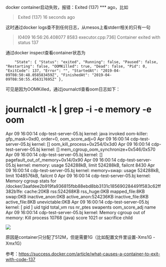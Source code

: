 docker container启动失败，报错：Exited (137) \*\*\* ago，比如

> Exited (137) 16 seconds ago

这时通过docker logs查不到任何日志，从mesos上看stderr相关的只有一句

> I0409 16:56:26.408077 8583 executor.cpp:736\] Container exited with status 137

通过docker inspect查看container状态为

        "State": { "Status": "exited", "Running": false, "Paused": false, "Restarting": false, "OOMKilled": true, "Dead": false, "Pid": 0, "ExitCode": 137, "Error": "", "StartedAt": "2019-04-09T08:50:48.058583459Z", "FinishedAt": "2019-04-09T08:50:55.456317695Z" },

可见是因为OOMKilled，通过journalctl查看oom日志如下：

# journalctl -k | grep -i -e memory -e oom
Apr 09 16:00:14 cdp-test-server-05.bj kernel: java invoked oom-killer: gfp\_mask=0xd0, order=0, oom\_score\_adj=0 Apr 09 16:00:14 cdp-test-server-05.bj kernel:  \[<ffffffff8c3ba524>\] oom\_kill\_process+0x254/0x3d0 Apr 09 16:00:14 cdp-test-server-05.bj kernel:  \[<ffffffff8c435346>\] mem\_cgroup\_oom\_synchronize+0x546/0x570 Apr 09 16:00:14 cdp-test-server-05.bj kernel:  \[<ffffffff8c3badb4>\] pagefault\_out\_of\_memory+0x14/0x90 Apr 09 16:00:14 cdp-test-server-05.bj kernel: memory: usage 524288kB, limit 524288kB, failcnt 8430 Apr 09 16:00:14 cdp-test-server-05.bj kernel: memory+swap: usage 524288kB, limit 1048576kB, failcnt 0 Apr 09 16:00:14 cdp-test-server-05.bj kernel: Memory cgroup stats for /docker/3aafdee2b919fa936815fbb88ebd8bb3131c185690284491f583c62ff382b1fe: cache:20KB rss:524268KB rss\_huge:0KB mapped\_file:8KB swap:0KB inactive\_anon:0KB active\_anon:524236KB inactive\_file:8KB active\_file:8KB unevictable:0KB
Apr 09 16:00:14 cdp-test-server-05.bj kernel: \[ pid \]   uid  tgid total\_vm      rss nr\_ptes swapents oom\_score\_adj name
Apr 09 16:00:14 cdp-test-server-05.bj kernel: Memory cgroup out of memory: Kill process 10768 (java) score 1021 or sacrifice child

![](https://assets.cnblogs.com/images/copycode.gif)

原因是container只分配了512M，但是需要1G（比如配置文件里设置-Xms1G -Xmx1G）

  
参考：https://success.docker.com/article/what-causes-a-container-to-exit-with-code-137
